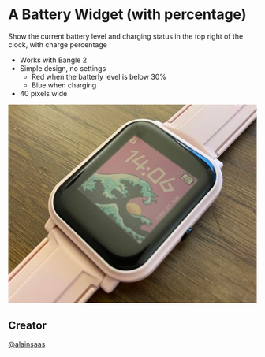 # A Battery Widget (with percentage)

Show the current battery level and charging status in the top right of the clock, with charge percentage

* Works with Bangle 2
* Simple design, no settings
  *  Red when the batterly level is below 30%
  *  Blue when charging
*  40 pixels wide

![](a_battery_widget-pic.jpg)

## Creator
[@alainsaas](https://github.com/alainsaas)
